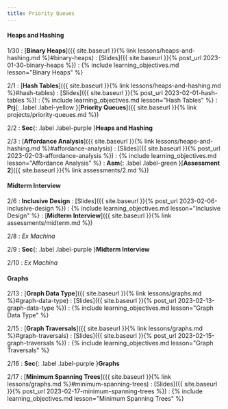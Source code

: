 ```yaml
---
title: Priority Queues
---
```


#### Heaps and Hashing

1/30
: [**Binary Heaps**]({{ site.baseurl }}{% link lessons/heaps-and-hashing.md %}#binary-heaps)
  : [Slides]({{ site.baseurl }}{% post_url 2023-01-30-binary-heaps %})
: {% include learning_objectives.md lesson="Binary Heaps" %}

2/1
: [**Hash Tables**]({{ site.baseurl }}{% link lessons/heaps-and-hashing.md %}#hash-tables)
  : [Slides]({{ site.baseurl }}{% post_url 2023-02-01-hash-tables %})
: {% include learning_objectives.md lesson="Hash Tables" %}
: **Prj**{: .label .label-yellow }[**Priority Queues**]({{ site.baseurl }}{% link projects/priority-queues.md %})

2/2
: **Sec**{: .label .label-purple }**Heaps and Hashing**

2/3
: [**Affordance Analysis**]({{ site.baseurl }}{% link lessons/heaps-and-hashing.md %}#affordance-analysis)
  : [Slides]({{ site.baseurl }}{% post_url 2023-02-03-affordance-analysis %})
: {% include learning_objectives.md lesson="Affordance Analysis" %}
: **Asm**{: .label .label-green }[**Assessment 2**]({{ site.baseurl }}{% link assessments/2.md %})

#### Midterm Interview

2/6
: **Inclusive Design**
  : [Slides]({{ site.baseurl }}{% post_url 2023-02-06-inclusive-design %})
: {% include learning_objectives.md lesson="Inclusive Design" %}
: [**Midterm Interview**]({{ site.baseurl }}{% link assessments/midterm.md %})

2/8
: *Ex Machina*

2/9
: **Sec**{: .label .label-purple }**Midterm Interview**

2/10
: *Ex Machina*

#### Graphs

2/13
: [**Graph Data Type**]({{ site.baseurl }}{% link lessons/graphs.md %}#graph-data-type)
  : [Slides]({{ site.baseurl }}{% post_url 2023-02-13-graph-data-type %})
: {% include learning_objectives.md lesson="Graph Data Type" %}

2/15
: [**Graph Traversals**]({{ site.baseurl }}{% link lessons/graphs.md %}#graph-traversals)
  : [Slides]({{ site.baseurl }}{% post_url 2023-02-15-graph-traversals %})
: {% include learning_objectives.md lesson="Graph Traversals" %}

2/16
: **Sec**{: .label .label-purple }**Graphs**

2/17
: [**Minimum Spanning Trees**]({{ site.baseurl }}{% link lessons/graphs.md %}#minimum-spanning-trees)
  : [Slides]({{ site.baseurl }}{% post_url 2023-02-17-minimum-spanning-trees %})
: {% include learning_objectives.md lesson="Minimum Spanning Trees" %}
